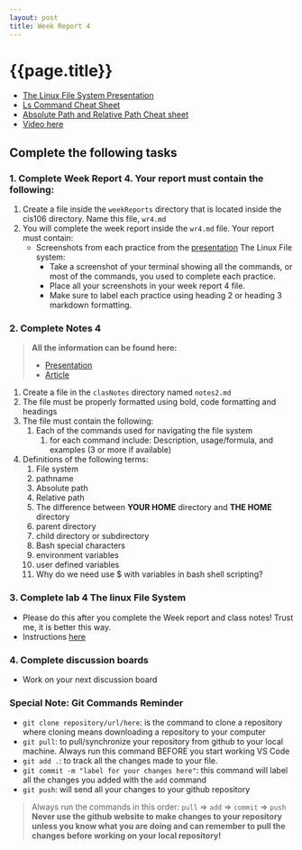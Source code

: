```yaml
---
layout: post
title: Week Report 4
---
```


# {{page.title}}

* [The Linux File System Presentation](https://rapurl.live/s39)
* [Ls Command Cheat Sheet](https://rapurl.live/kdy)
* [Absolute Path and Relative Path Cheat sheet](https://rebrand.ly/3bdn1)
* [Video here](https://youtu.be/t2vXzYX2ZL8)

## Complete the following tasks

### 1. Complete Week Report 4. Your report must contain the following:

1. Create a file inside the `weekReports` directory that is located inside the cis106 directory. Name this file, `wr4.md`
2. You will complete the week report inside the `wr4.md` file. Your report must contain:
   * Screenshots from each practice from the [presentation](https://rapurl.live/s39) The Linux File system:
     * Take a screenshot of your terminal showing all the commands, or most of the commands, you used to complete each practice. 
     * Place all your screenshots in your week report 4 file. 
     * Make sure to label each practice using heading 2 or heading 3 markdown formatting.

### 2. Complete Notes 4

> **All the information can be found here:**
> * [Presentation](https://rapurl.live/s39)
> * [Article](https://cis106.com/extra/thelinuxfs/)

1. Create a file in the `clasNotes` directory named `notes2.md`
2. The file must be properly formatted using bold, code formatting and headings
3. The file must contain the following:
   1. Each of the commands used for navigating the file system 
      1. for each command include: Description, usage/formula, and examples (3 or more if available)
4. Definitions of the following terms:
   1. File system
   2. pathname
   3. Absolute path
   4. Relative path
   5. The difference between <b style="text-transform:uppercase;">your home</b> directory and <b style="text-transform:uppercase;">the home</b> directory
   6. parent directory
   7. child directory or subdirectory
   8. Bash special characters
   9.  environment variables
   10. user defined variables
   11. Why do we need use $ with variables in bash shell scripting?

### 3. Complete lab 4 The linux File System
* Please do this after you complete the Week report and class notes! Trust me, it is better this way.
* Instructions [here](https://cis106.com/labs/lab4/)

### 4. Complete discussion boards 
* Work on your next discussion board
  
### Special Note: Git Commands Reminder
* `git clone repository/url/here`: is the command to clone a repository where cloning means downloading a repository to your computer
* `git pull`: to pull/synchronize your repository from github to your local machine. Always run this command BEFORE you start working VS Code
* `git add .`: to track all the changes made to your file. 
* `git commit -m "label for your changes here"`: this command will label all the changes you added with the `add` command
* `git push`: will send all your changes to your github repository

> Always run the commands in this order: `pull` =>  `add` =>  `commit` => `push` 
> **Never use the github website to make changes to your repository unless you know what you are doing and can remember to pull the changes before working on your local repository!**